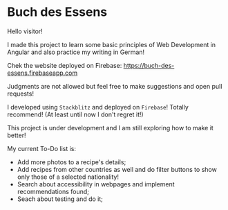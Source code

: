# Buch des Essens

Hello visitor!

I made this project to learn some basic principles of Web Development in Angular and also practice my writing in German! 

Chek the website deployed on Firebase: https://buch-des-essens.firebaseapp.com

Judgments are not allowed but feel free to make suggestions and open pull requests!

I developed using `Stackblitz` and deployed on `Firebase`! Totally recommend! (At least until now I don't regret it!)

This project is under development and I am still exploring how to make it better! 

My current To-Do list is:

- Add more photos to a recipe's details;
- Add recipes from other countries as well and do filter buttons to show only those of a selected nationality!
- Search about accessibility in webpages and implement recommendations found;
- Seach about testing and do it;
